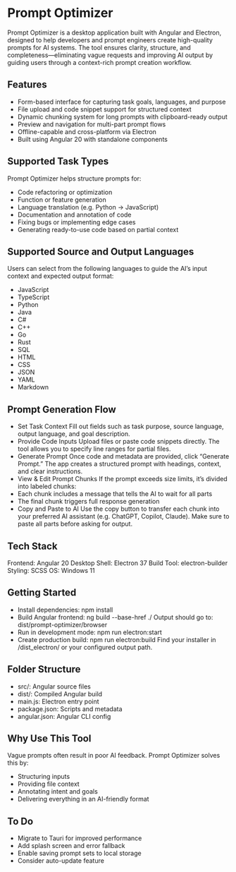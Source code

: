 # Prompt Optimizer
Prompt Optimizer is a desktop application built with Angular and Electron, designed to help developers and prompt engineers create high-quality prompts for AI systems. The tool ensures clarity, structure, and completeness—eliminating vague requests and improving AI output by guiding users through a context-rich prompt creation workflow.

## Features
- Form-based interface for capturing task goals, languages, and purpose
- File upload and code snippet support for structured context
- Dynamic chunking system for long prompts with clipboard-ready output
- Preview and navigation for multi-part prompt flows
- Offline-capable and cross-platform via Electron
- Built using Angular 20 with standalone components

## Supported Task Types
Prompt Optimizer helps structure prompts for:
- Code refactoring or optimization
- Function or feature generation
- Language translation (e.g. Python → JavaScript)
- Documentation and annotation of code
- Fixing bugs or implementing edge cases
- Generating ready-to-use code based on partial context

## Supported Source and Output Languages
Users can select from the following languages to guide the AI’s input context and expected output format:
- JavaScript
- TypeScript
- Python
- Java
- C#
- C++
- Go
- Rust
- SQL
- HTML
- CSS
- JSON
- YAML
- Markdown

## Prompt Generation Flow
- Set Task Context
Fill out fields such as task purpose, source language, output language, and goal description.
- Provide Code Inputs
Upload files or paste code snippets directly. The tool allows you to specify line ranges for partial files.
- Generate Prompt
Once code and metadata are provided, click “Generate Prompt.” The app creates a structured prompt with headings, context, and clear instructions.
- View & Edit Prompt Chunks
If the prompt exceeds size limits, it’s divided into labeled chunks:
- Each chunk includes a message that tells the AI to wait for all parts
- The final chunk triggers full response generation
- Copy and Paste to AI
Use the copy button to transfer each chunk into your preferred AI assistant (e.g. ChatGPT, Copilot, Claude). Make sure to paste all parts before asking for output.

## Tech Stack
Frontend: Angular 20
Desktop Shell: Electron 37
Build Tool: electron-builder
Styling: SCSS
OS: Windows 11

## Getting Started
- Install dependencies:
npm install
- Build Angular frontend:
ng build --base-href ./
Output should go to: dist/prompt-optimizer/browser
- Run in development mode:
npm run electron:start
- Create production build:
npm run electron:build
Find your installer in /dist_electron/ or your configured output path.

## Folder Structure
- src/: Angular source files
- dist/: Compiled Angular build
- main.js: Electron entry point
- package.json: Scripts and metadata
- angular.json: Angular CLI config

## Why Use This Tool
Vague prompts often result in poor AI feedback. Prompt Optimizer solves this by:
- Structuring inputs
- Providing file context
- Annotating intent and goals
- Delivering everything in an AI-friendly format

## To Do
- Migrate to Tauri for improved performance
- Add splash screen and error fallback
- Enable saving prompt sets to local storage
- Consider auto-update feature
